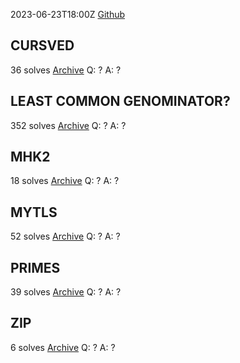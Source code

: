 2023-06-23T18:00Z
[Github](https://github.com/google/google-ctf/tree/master/2023/quals)
## CURSVED
36 solves
[Archive](https://github.com/google/google-ctf/tree/master/2023/quals/crypto-cursved)
Q: ?
A: ?

## LEAST COMMON GENOMINATOR?
352 solves
[Archive](https://github.com/google/google-ctf/tree/master/2023/quals/crypto-lcg)
Q: ?
A: ?
## MHK2
18 solves
[Archive](https://github.com/google/google-ctf/tree/master/2023/quals/crypto-mhk2)
Q: ?
A: ?

## MYTLS
52 solves
[Archive](https://github.com/google/google-ctf/tree/master/2023/quals/crypto-mytls)
Q: ?
A: ?

## PRIMES
39 solves
[Archive](https://github.com/google/google-ctf/tree/master/2023/quals/crypto-primes)
Q: ?
A: ?

## ZIP
6 solves
[Archive](https://github.com/google/google-ctf/tree/master/2023/quals/crypto-ziphard)
Q: ?
A: ?

